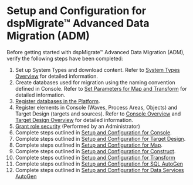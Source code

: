 # Setup and Configuration for dspMigrate™ Advanced Data Migration (ADM)

Before getting started with dspMigrate™ Advanced Data Migration (ADM),
verify the following steps have been completed:

1.  Set up System Types and download content. Refer to [System Types
    Overview](../../Platform/Common/Use_Cases/System_Types_Overview.htm)
    for detailed information.
2.  Create databases used for migration using the naming convention
    defined in Console. Refer to [Set Parameters for Map and
    Transform](../Console/Config/Set_Parameters_for_Other_Components.htm)
    for detailed information.
3.  [Register databases in the
    Platform](../../Platform/Sys_Admin/Use_Cases/Register_a_Data_Source.htm).
4.  Register elements in Console (Waves, Process Areas, Objects) and
    Target Design (targets and sources). Refer to [Console
    Overview](../Console/ConsoleOverview.htm) and [Target Design
    Overview](../Design/Design_Overview.htm) for detailed information.
5.  [Grant role
    security](../../Platform/Sys_Admin/Use_Cases/Define_Security_Roles1.htm)
    (Performed by an Administrator)
6.  Complete steps outlined in [Setup and Configuration for
    Console](../Console/Config/Setup_and_Configuration_for_Console.htm).
7.  Complete steps outlined in [Setup and Configuration for Target
    Design](../Design/Use_Cases/Setup_and_Configuration_for_Target_Design.htm).
8.  Complete steps outlined in [Setup and Configuration for
    Map](../Map/Use_Cases/Setup_and_Configuration_for_Map.htm).
9.  Complete steps outlined in [Setup and Configuration for
    Construct](../Construct/Config/Setup_and_Configuration_for_Construct.htm).
10. Complete steps outlined in [Setup and Configuration for
    Transform](../Transform/Config/Setup_and_Configuration_for_Transform.htm)
11. Complete steps outlined in [Setup and Configuration for SQL
    AutoGen](../SQL_AutoGen/Use_Cases/Setup_and_Configuration_for_SQL_AutoGen.htm)
12. Complete steps outlined in [Setup and Configuration for Data
    Services
    AutoGen](../Data_Services_AutoGen/Use_Cases/Setup_and_Configuration_for_Data_Services_AutoGen.htm)
